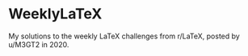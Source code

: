 # WeeklyLaTeX

My solutions to the weekly LaTeX challenges from r/LaTeX, posted by u/M3GT2 in 2020. 

